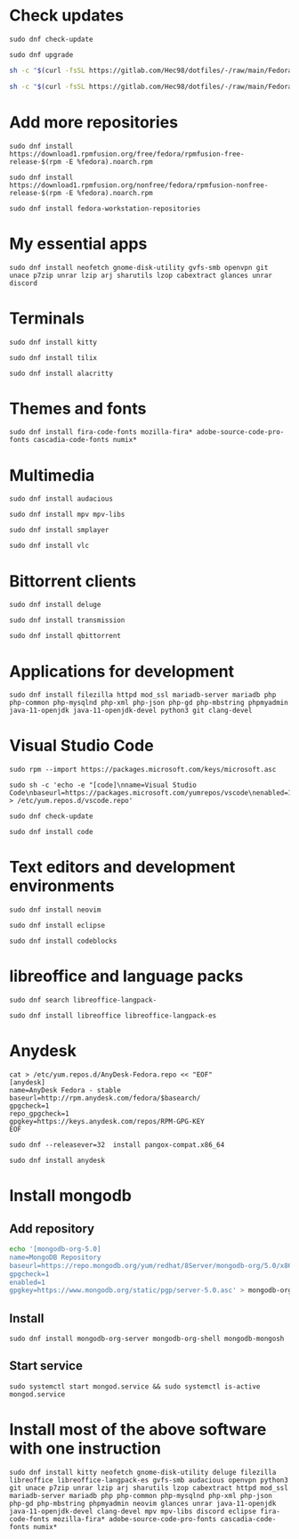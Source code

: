 # Check updates
```
sudo dnf check-update
```
```
sudo dnf upgrade
```
```sh
sh -c "$(curl -fsSL https://gitlab.com/Hec98/dotfiles/-/raw/main/Fedora/update.sh)"
```
```sh
sh -c "$(curl -fsSL https://gitlab.com/Hec98/dotfiles/-/raw/main/Fedora/fedora.sh)"
```
# Add more repositories
```
sudo dnf install https://download1.rpmfusion.org/free/fedora/rpmfusion-free-release-$(rpm -E %fedora).noarch.rpm
```
```
sudo dnf install https://download1.rpmfusion.org/nonfree/fedora/rpmfusion-nonfree-release-$(rpm -E %fedora).noarch.rpm
```
```
sudo dnf install fedora-workstation-repositories
```
# My essential apps
```
sudo dnf install neofetch gnome-disk-utility gvfs-smb openvpn git unace p7zip unrar lzip arj sharutils lzop cabextract glances unrar discord 
```
# Terminals
```
sudo dnf install kitty
```
```
sudo dnf install tilix
```
```
sudo dnf install alacritty
```
# Themes and fonts
```
sudo dnf install fira-code-fonts mozilla-fira* adobe-source-code-pro-fonts cascadia-code-fonts numix*
```
# Multimedia
```
sudo dnf install audacious
```
```
sudo dnf install mpv mpv-libs
```
```
sudo dnf install smplayer
```
```
sudo dnf install vlc
```
# Bittorrent clients
```
sudo dnf install deluge
```
```
sudo dnf install transmission
```
```
sudo dnf install qbittorrent
```
# Applications for development
```
sudo dnf install filezilla httpd mod_ssl mariadb-server mariadb php php-common php-mysqlnd php-xml php-json php-gd php-mbstring phpmyadmin java-11-openjdk java-11-openjdk-devel python3 git clang-devel
```
# Visual Studio Code
```
sudo rpm --import https://packages.microsoft.com/keys/microsoft.asc
```
```
sudo sh -c 'echo -e "[code]\nname=Visual Studio Code\nbaseurl=https://packages.microsoft.com/yumrepos/vscode\nenabled=1\ngpgcheck=1\ngpgkey=https://packages.microsoft.com/keys/microsoft.asc" > /etc/yum.repos.d/vscode.repo'
```
```
sudo dnf check-update
```
```
sudo dnf install code
```
# Text editors and development environments
```
sudo dnf install neovim 
```
```
sudo dnf install eclipse 
```
```
sudo dnf install codeblocks
```
# libreoffice and language packs
```
sudo dnf search libreoffice-langpack-
```
```
sudo dnf install libreoffice libreoffice-langpack-es
```
# Anydesk
```
cat > /etc/yum.repos.d/AnyDesk-Fedora.repo << "EOF" 
[anydesk]
name=AnyDesk Fedora - stable
baseurl=http://rpm.anydesk.com/fedora/$basearch/
gpgcheck=1
repo_gpgcheck=1
gpgkey=https://keys.anydesk.com/repos/RPM-GPG-KEY
EOF
```
```
sudo dnf --releasever=32  install pangox-compat.x86_64
```
```
sudo dnf install anydesk
```
# Install mongodb
## Add repository
```sh
echo '[mongodb-org-5.0]
name=MongoDB Repository
baseurl=https://repo.mongodb.org/yum/redhat/8Server/mongodb-org/5.0/x86_64/
gpgcheck=1
enabled=1
gpgkey=https://www.mongodb.org/static/pgp/server-5.0.asc' > mongodb-org-5.0.repo && sudo mv -vf mongodb-org-5.0.repo /etc/yum.repos.d/
```
## Install
```
sudo dnf install mongodb-org-server mongodb-org-shell mongodb-mongosh
```
## Start service
```
sudo systemctl start mongod.service && sudo systemctl is-active mongod.service
```
# Install most of the above software with one instruction
```
sudo dnf install kitty neofetch gnome-disk-utility deluge filezilla libreoffice libreoffice-langpack-es gvfs-smb audacious openvpn python3 git unace p7zip unrar lzip arj sharutils lzop cabextract httpd mod_ssl mariadb-server mariadb php php-common php-mysqlnd php-xml php-json php-gd php-mbstring phpmyadmin neovim glances unrar java-11-openjdk java-11-openjdk-devel clang-devel mpv mpv-libs discord eclipse fira-code-fonts mozilla-fira* adobe-source-code-pro-fonts cascadia-code-fonts numix* 
```
